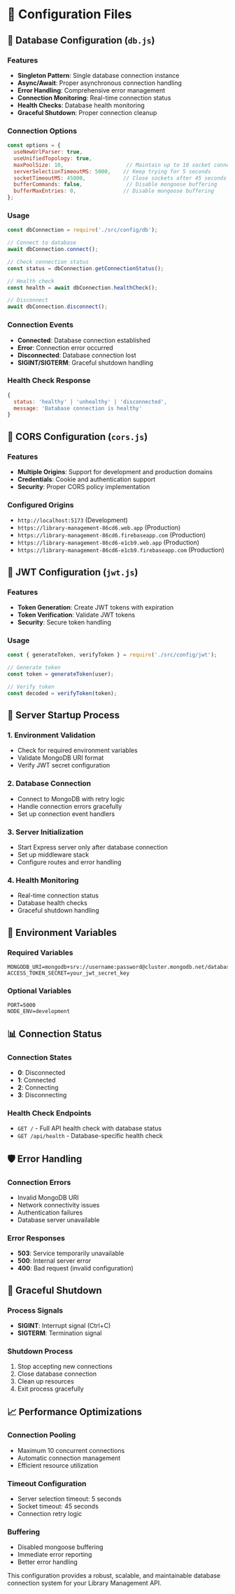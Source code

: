 # 🔧 Configuration Files

## 📁 Database Configuration (`db.js`)

### **Features**
- **Singleton Pattern**: Single database connection instance
- **Async/Await**: Proper asynchronous connection handling
- **Error Handling**: Comprehensive error management
- **Connection Monitoring**: Real-time connection status
- **Health Checks**: Database health monitoring
- **Graceful Shutdown**: Proper connection cleanup

### **Connection Options**
```javascript
const options = {
  useNewUrlParser: true,
  useUnifiedTopology: true,
  maxPoolSize: 10,                    // Maintain up to 10 socket connections
  serverSelectionTimeoutMS: 5000,    // Keep trying for 5 seconds
  socketTimeoutMS: 45000,            // Close sockets after 45 seconds
  bufferCommands: false,              // Disable mongoose buffering
  bufferMaxEntries: 0,               // Disable mongoose buffering
};
```

### **Usage**
```javascript
const dbConnection = require('./src/config/db');

// Connect to database
await dbConnection.connect();

// Check connection status
const status = dbConnection.getConnectionStatus();

// Health check
const health = await dbConnection.healthCheck();

// Disconnect
await dbConnection.disconnect();
```

### **Connection Events**
- **Connected**: Database connection established
- **Error**: Connection error occurred
- **Disconnected**: Database connection lost
- **SIGINT/SIGTERM**: Graceful shutdown handling

### **Health Check Response**
```javascript
{
  status: 'healthy' | 'unhealthy' | 'disconnected',
  message: 'Database connection is healthy'
}
```

## 📁 CORS Configuration (`cors.js`)

### **Features**
- **Multiple Origins**: Support for development and production domains
- **Credentials**: Cookie and authentication support
- **Security**: Proper CORS policy implementation

### **Configured Origins**
- `http://localhost:5173` (Development)
- `https://library-management-86cd6.web.app` (Production)
- `https://library-management-86cd6.firebaseapp.com` (Production)
- `https://library-management-86cd6-e1cb9.web.app` (Production)
- `https://library-management-86cd6-e1cb9.firebaseapp.com` (Production)

## 📁 JWT Configuration (`jwt.js`)

### **Features**
- **Token Generation**: Create JWT tokens with expiration
- **Token Verification**: Validate JWT tokens
- **Security**: Secure token handling

### **Usage**
```javascript
const { generateToken, verifyToken } = require('./src/config/jwt');

// Generate token
const token = generateToken(user);

// Verify token
const decoded = verifyToken(token);
```

## 🚀 Server Startup Process

### **1. Environment Validation**
- Check for required environment variables
- Validate MongoDB URI format
- Verify JWT secret configuration

### **2. Database Connection**
- Connect to MongoDB with retry logic
- Handle connection errors gracefully
- Set up connection event handlers

### **3. Server Initialization**
- Start Express server only after database connection
- Set up middleware stack
- Configure routes and error handling

### **4. Health Monitoring**
- Real-time connection status
- Database health checks
- Graceful shutdown handling

## 🔧 Environment Variables

### **Required Variables**
```env
MONGODB_URI=mongodb+srv://username:password@cluster.mongodb.net/database
ACCESS_TOKEN_SECRET=your_jwt_secret_key
```

### **Optional Variables**
```env
PORT=5000
NODE_ENV=development
```

## 📊 Connection Status

### **Connection States**
- **0**: Disconnected
- **1**: Connected
- **2**: Connecting
- **3**: Disconnecting

### **Health Check Endpoints**
- `GET /` - Full API health check with database status
- `GET /api/health` - Database-specific health check

## 🛡️ Error Handling

### **Connection Errors**
- Invalid MongoDB URI
- Network connectivity issues
- Authentication failures
- Database server unavailable

### **Error Responses**
- **503**: Service temporarily unavailable
- **500**: Internal server error
- **400**: Bad request (invalid configuration)

## 🔄 Graceful Shutdown

### **Process Signals**
- **SIGINT**: Interrupt signal (Ctrl+C)
- **SIGTERM**: Termination signal

### **Shutdown Process**
1. Stop accepting new connections
2. Close database connection
3. Clean up resources
4. Exit process gracefully

## 📈 Performance Optimizations

### **Connection Pooling**
- Maximum 10 concurrent connections
- Automatic connection management
- Efficient resource utilization

### **Timeout Configuration**
- Server selection timeout: 5 seconds
- Socket timeout: 45 seconds
- Connection retry logic

### **Buffering**
- Disabled mongoose buffering
- Immediate error reporting
- Better error handling

This configuration provides a robust, scalable, and maintainable database connection system for your Library Management API.

